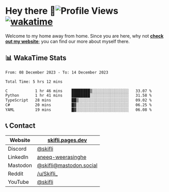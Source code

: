 # Hey there :wave:![Profile Views](https://komarev.com/ghpvc/?username=skifli) [![wakatime](https://wakatime.com/badge/user/b4317b02-0c6d-457b-82a4-a448b8a8d1df.svg)](https://wakatime.com/@b4317b02-0c6d-457b-82a4-a448b8a8d1df)

Welcome to my home away from home. Since you are here, why not [**check out my website**](https://skifli.pages.dev); you can find our more about myself there.

## 📊 WakaTime Stats

<!--START_SECTION:waka-->

```txt
From: 08 December 2023 - To: 14 December 2023

Total Time: 5 hrs 12 mins

C            1 hr 46 mins    ████████▒░░░░░░░░░░░░░░░░   33.07 %
Python       1 hr 41 mins    ████████░░░░░░░░░░░░░░░░░   31.58 %
TypeScript   28 mins         ██▒░░░░░░░░░░░░░░░░░░░░░░   09.02 %
C#           20 mins         █▓░░░░░░░░░░░░░░░░░░░░░░░   06.25 %
YAML         19 mins         █▓░░░░░░░░░░░░░░░░░░░░░░░   06.08 %
```

<!--END_SECTION:waka-->

## 📞 Contact

| Website   | [skifli.pages.dev](https://skifli.pages.dev)                       |
| --------- | ------------------------------------------------------------------ |
| Discord   | [@skifli](https://discord.com/users/1072069875993956372)           |
| LinkedIn  | [aneeq-weerasinghe](https://www.linkedin.com/in/aneeq-weerasinghe) |
| Mastodon  | [@skifli@mastodon.social](https://mastodon.social/@skifli)         |
| Reddit    | [/u/Skifli_](https://www.reddit.com/user/skifli_)                  |
| YouTube   | [@skifli](https://www.youtube.com/channel/@skifli)                 |
